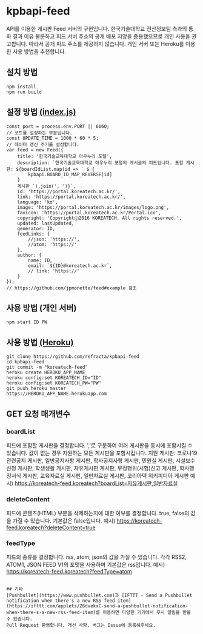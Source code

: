 # kpbapi-feed
API를 이용한 게시판 Feed 서버의 구현입니다.
한국기술대학교 전산정보팀 측과의 통화 결과 이유 불문하고 피드 서버 주소의 공개 배포 지양을 종용했으므로 개인 사용을 권고합니다. 
따라서 공개 피드 주소를 제공하지 않습니다. 개인 서버 또는 Heroku를 이용한 사용 방법을 추천합니다.

## 설치 방법
```
npm install
npm run build
```

## 설정 방법 [(index.js)](https://github.com/refracta/kpbapi-feed/blob/master/index.js)
```
const port = process.env.PORT || 6060;
// 포트를 설정하는 부분입니다.
const UPDATE_TIME = 1000 * 60 * 5;
// 데이터 갱신 주기를 설정합니다.
var feed = new Feed({
    title: '한국기술교육대학교 아우누리 포털',
    description: `한국기술교육대학교 아우누리 포털의 게시글의 피드입니다. 포함 게시판: ${boardIdList.map(id => ` $ {
        kpbapi.BOARD_ID_MAP_REVERSE[id]
    }
    게시판 `).join(', ')}`,
    id: 'https://portal.koreatech.ac.kr/',
    link: 'https://portal.koreatech.ac.kr/',
    language: 'ko',
    image: 'https://portal.koreatech.ac.kr/images/logo.png',
    favicon: 'https://portal.koreatech.ac.kr/Portal.ico',
    copyright: 'Copyrightⓒ2016 KOREATECH. All rights reserved.',
    updated: lastUpdated,
    generator: ID,
    feedLinks: {
        //json: 'https://',
        //atom: 'https://'
    },
    author: {
        name: ID,
        email: `${ID}@koreatech.ac.kr`,
        // link: 'https://'
    }
});
// https://github.com/jpmonette/feed#example 참조
```

## 사용 방법 (개인 서버)
```
npm start ID PW
```

## 사용 방법 [(Heroku)](https://heroku.com)
```
git clone https://github.com/refracta/kpbapi-feed
cd kpbapi-feed
git commit -m "koreatech-feed"
heroku create HEROKU_APP_NAME
heroku config:set KOREATECH_ID="ID"
heroku config:set KOREATECH_PW="PW"
git push heroku master
https://HEROKU_APP_NAME.herokuapp.com
```

## GET 요청 매개변수
### boardList
피드에 포함할 게시판을 결정합니다. ','로 구분하여 여러 게시판을 동시에 포함시킬 수 있습니다. 값이 없는 경우 지원하는 모든 게시판을 포함시킵니다. 지원 게시판: 코로나19관련공지 게시판, 일반공지사항 게시판, 학사공지사항 게시판, 민원실 게시판, 시설보수신청 게시판, 학생생활 게시판, 자유게시판 게시판, 부정행위(시험)신고 게시판, 학사행정서식 게시판, 교육자료실 게시판, 일반자료실 게시판, 코리아텍 위키피디아 게시판
예시) https://koreatech-feed.koreatech?boardList=자유게시판,일반자료실
### deleteContent
피드에 콘텐츠(HTML) 부분을 삭제하는지에 대한 여부를 결정합니다. true, false의 값을 가질 수 있습니다. 기본값은 false입니다.
예시) https://koreatech-feed.koreatech?deleteContent=true
### feedType
피드의 종류를 결정합니다. rss, atom, json의 값을 가질 수 있습니다. 각각 RSS2, ATOM1, JSON FEED V1의 포맷을 사용하며 기본값은 rss입니다. 
예시) https://koreatech-feed.koreatech?feedType=atom
```

## 기타
[Pushbullet](https://www.pushbullet.com)과 [IFTTT - Send a Pushbullet notification when there's a new RSS feed item](https://ifttt.com/applets/Z6dvekxC-send-a-pushbullet-notification-when-there-s-a-new-rss-feed-item)를 이용하면 다양한 기기에서 푸시 알림을 받을 수 있습니다.
Pull Request 환영합니다. 개선 사항, 버그는 Issue에 등록해주세요.

